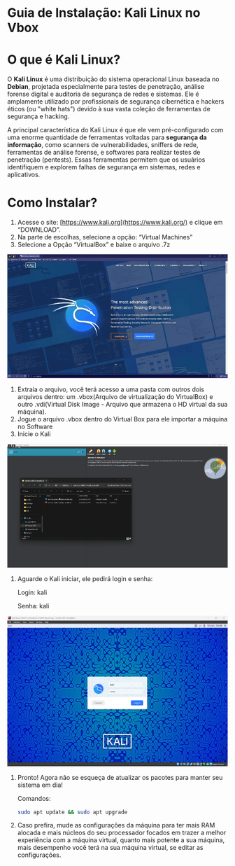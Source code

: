 # Guia de Instalação: Kali Linux no Vbox

# O que é Kali Linux?

O **Kali Linux** é uma distribuição do sistema operacional Linux baseada no **Debian**, projetada especialmente para testes de penetração, análise forense digital e auditoria de segurança de redes e sistemas. Ele é amplamente utilizado por profissionais de segurança cibernética e hackers éticos (ou "white hats") devido à sua vasta coleção de ferramentas de segurança e hacking.

A principal característica do Kali Linux é que ele vem pré-configurado com uma enorme quantidade de ferramentas voltadas para **segurança da informação**, como scanners de vulnerabilidades, sniffers de rede, ferramentas de análise forense, e softwares para realizar testes de penetração (pentests). Essas ferramentas permitem que os usuários identifiquem e explorem falhas de segurança em sistemas, redes e aplicativos.

# Como Instalar?

1. Acesse o site: [https://www.kali.org](https://www.kali.org/) e clique em “DOWNLOAD”.
2. Na parte de escolhas, selecione a opção: “Virtual Machines”
3. Selecione a Opção “VirtualBox” e baixe o arquivo .7z

![1.Download.gif](../../Assets/PT-BR/Guia_Install_Kali/1.Download.gif)

1. Extraia o arquivo, você terá acesso a uma pasta com outros dois arquivos dentro: um .vbox(Arquivo de virtualização do VirtualBox) e outro .vdi(Virtual Disk Image - Arquivo que armazena o HD virtual da sua máquina).
2. Jogue o arquivo .vbox dentro do Virtual Box para ele importar a máquina no Software
3. Inicie o Kali

![2.importVM.gif](../../Assets/PT-BR/Guia_Install_Kali/2.importVM.gif)

1. Aguarde o Kali iniciar, ele pedirá login e senha:
    
    Login: kali
    
    Senha: kali
    

![3.login.png](../../Assets/PT-BR/Guia_Install_Kali/3.login.png)

1. Pronto! Agora não se esqueça de atualizar os pacotes para manter seu sistema em dia!
    
    Comandos:
    
    ```bash
    sudo apt update && sudo apt upgrade
    ```
    
2. Caso prefira, mude as configurações da máquina para ter mais RAM alocada e mais núcleos do seu processador focados em trazer a melhor experiência com a máquina virtual, quanto mais potente a sua máquina, mais desempenho você terá na sua máquina virtual, se editar as configurações.